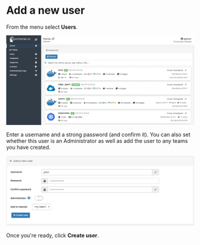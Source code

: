 # Add a new user

From the menu select **Users**. 

![](../../.gitbook/assets/be-users-add-1.gif)

Enter a username and a strong password \(and confirm it\). You can also set whether this user is an Administrator as well as add the user to any teams you have created. 

![](../../.gitbook/assets/users-create-2.png)

Once you're ready, click **Create user**.

